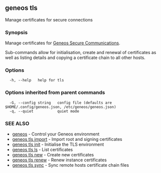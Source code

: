 ## geneos tls

Manage certificates for secure connections

### Synopsis


Manage certificates for [Geneos Secure Communications](https://docs.itrsgroup.com/docs/geneos/current/SSL/ssl_ug.html).

Sub-commands allow for initialisation, create and renewal of
certificates as well as listing details and copying a certificate
chain to all other hosts.


### Options

```
  -h, --help   help for tls
```

### Options inherited from parent commands

```
  -G, --config string   config file (defaults are $HOME/.config/geneos.json, /etc/geneos/geneos.json)
  -q, --quiet           quiet mode
```

### SEE ALSO

* [geneos](geneos.md)	 - Control your Geneos environment
* [geneos tls import](geneos_tls_import.md)	 - Import root and signing certificates
* [geneos tls init](geneos_tls_init.md)	 - Initialise the TLS environment
* [geneos tls ls](geneos_tls_ls.md)	 - List certificates
* [geneos tls new](geneos_tls_new.md)	 - Create new certificates
* [geneos tls renew](geneos_tls_renew.md)	 - Renew instance certificates
* [geneos tls sync](geneos_tls_sync.md)	 - Sync remote hosts certificate chain files

